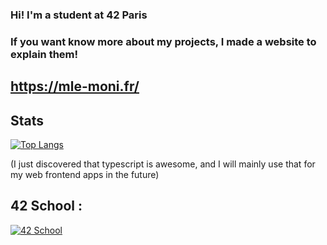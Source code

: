 ### Hi! I'm a student at 42 Paris

### If you want know more about my projects, I made a website to explain them!

## https://mle-moni.fr/


## Stats

[![Top Langs](https://github-readme-stats.vercel.app/api/top-langs/?username=mle-moni&hide=css,html,handlebars)](https://github.com/anuraghazra/github-readme-stats)

(I just discovered that typescript is awesome, and I will mainly use that for my web frontend apps in the future)
<!---
[![languages usage of the week](https://github-readme-stats.vercel.app/api/wakatime?username=92f00adb-bf2f-4c51-bf24-f7f5908eeee7)](https://github.com/anuraghazra/github-readme-stats)
-->

## 42 School :

[![42 School](https://badge42.herokuapp.com/api/stats/mle-moni?privacyEmail=true)](https://profile.intra.42.fr/users/mle-moni)
